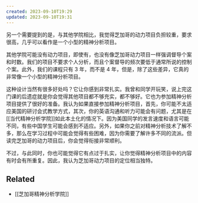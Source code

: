 ```yaml
---
created: 2023-09-10T19:29
updated: 2023-09-10T19:31
---
```

另一个需要提到的是，与其他学院相比，我觉得芝加哥的动力项目负担较重，要求很高，几乎可以看作是一个小型的精神分析项目。

其他学院可能没有动力项目，即使有，也没有像芝加哥动力项目一样强调督导个案和时数。我们的项目不要求个人分析，而且个案督导的频次要低于通常所说的控制个案。此外，我们的课程只有 3 年，而不是 4 年，但是，除了这些差异，它真的非常像一个小型的精神分析项目。

这种设计当然有很多好处吗？它让你感到非常扎实。我曾和同学开玩笑，说上完这门课的后遗症就是你会觉得其他项目都不够充实，都不够好。它也为参加精神分析项目提供了很好的准备。我认为如果直接参加精神分析项目，首先，你可能不太适应美国的研讨会式教学方式，其次，你的英语沟通和听力可能会有问题，尤其是在[[当代精神分析学院]]如此本土化的情况下。因为美国同学的发言速度和语言可能不同，有些中国学生可能会感到不适应。另外，如果你之前对精神分析技术了解不多，那么在学习过程中可能会觉得有些困难，因为你需要了解许多不同的流派。但读完芝加哥的动力项目后，你会觉得衔接非常顺利。

不过，与此同时，你也可能觉得它有点过于扎实，让你觉得精神分析项目中的内容有时会有所重复。因此，我认为芝加哥动力项目的定位相当独特。

## Related
- [[芝加哥精神分析学院]]